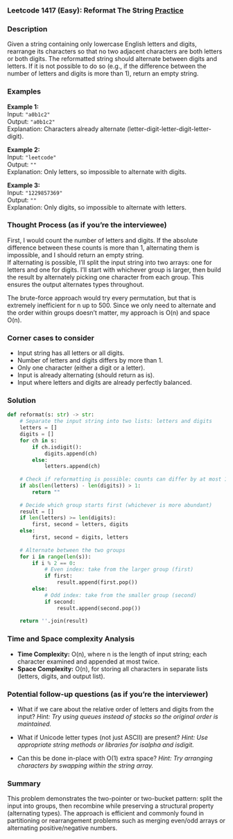 ### Leetcode 1417 (Easy): Reformat The String [Practice](https://leetcode.com/problems/reformat-the-string)

### Description  
Given a string containing only lowercase English letters and digits, rearrange its characters so that no two adjacent characters are both letters or both digits. The reformatted string should alternate between digits and letters. If it is not possible to do so (e.g., if the difference between the number of letters and digits is more than 1), return an empty string.

### Examples  

**Example 1:**  
Input: `"a0b1c2"`  
Output: `"a0b1c2"`  
Explanation: Characters already alternate (letter-digit-letter-digit-letter-digit).

**Example 2:**  
Input: `"leetcode"`  
Output: `""`  
Explanation: Only letters, so impossible to alternate with digits.

**Example 3:**  
Input: `"1229857369"`  
Output: `""`  
Explanation: Only digits, so impossible to alternate with letters.

### Thought Process (as if you’re the interviewee)  
First, I would count the number of letters and digits. If the absolute difference between these counts is more than 1, alternating them is impossible, and I should return an empty string.  
If alternating is possible, I’ll split the input string into two arrays: one for letters and one for digits. I’ll start with whichever group is larger, then build the result by alternately picking one character from each group. This ensures the output alternates types throughout.

The brute-force approach would try every permutation, but that is extremely inefficient for n up to 500. Since we only need to alternate and the order within groups doesn’t matter, my approach is O(n) and space O(n).

### Corner cases to consider  
- Input string has all letters or all digits.
- Number of letters and digits differs by more than 1.
- Only one character (either a digit or a letter).
- Input is already alternating (should return as is).
- Input where letters and digits are already perfectly balanced.

### Solution

```python
def reformat(s: str) -> str:
    # Separate the input string into two lists: letters and digits
    letters = []
    digits = []
    for ch in s:
        if ch.isdigit():
            digits.append(ch)
        else:
            letters.append(ch)
    
    # Check if reformatting is possible: counts can differ by at most 1
    if abs(len(letters) - len(digits)) > 1:
        return ""
    
    # Decide which group starts first (whichever is more abundant)
    result = []
    if len(letters) >= len(digits):
        first, second = letters, digits
    else:
        first, second = digits, letters
    
    # Alternate between the two groups
    for i in range(len(s)):
        if i % 2 == 0:
            # Even index: take from the larger group (first)
            if first:
                result.append(first.pop())
        else:
            # Odd index: take from the smaller group (second)
            if second:
                result.append(second.pop())
    
    return ''.join(result)
```

### Time and Space complexity Analysis  

- **Time Complexity:** O(n), where n is the length of input string; each character examined and appended at most twice.
- **Space Complexity:** O(n), for storing all characters in separate lists (letters, digits, and output list).

### Potential follow-up questions (as if you’re the interviewer)  

- What if we care about the relative order of letters and digits from the input?
  *Hint: Try using queues instead of stacks so the original order is maintained.*

- What if Unicode letter types (not just ASCII) are present? 
  *Hint: Use appropriate string methods or libraries for isalpha and isdigit.*

- Can this be done in-place with O(1) extra space?
  *Hint: Try arranging characters by swapping within the string array.*

### Summary
This problem demonstrates the two-pointer or two-bucket pattern: split the input into groups, then recombine while preserving a structural property (alternating types). The approach is efficient and commonly found in partitioning or rearrangement problems such as merging even/odd arrays or alternating positive/negative numbers.